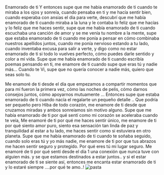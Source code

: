 Enamorado de ti 
Y entonces supe que me habia enamorado de ti cuando te miraba a los ojos y sonreía, cuando pensaba en ti y me hacía sentir bien, cuando esperaba con ansias el dia para verte, descubrí que me había enamorado de ti cuando miraba a la luna y le contaba lo feliz que me hacías y lo feliz que me haces sentir, supe que me había enamorado de ti cuando escuchaba una canción de amor y se me venía tu nombre a la mente, supe que estaba enamorado de ti cuando me ponía a pensar en cómo combinaba nuestros apellidos juntos, cuando me ponía nervioso estando a tu lado, cuando inventaba excusa para salir a verte, y digo como no estar enamorado de ti si todo lo vuelves perfecto, cómo puedes darle sentido y color a mi vida.
Supe que me había enamorado de ti cuando escribía poemas pensando en ti, me enamore de ti cuando supe que eras tú y nadie más... Cuando te Vi, supe que no quería conocer a nadie más, quiero que seas
solo tu.

Me enamoré de ti desde el día que empezamos a compartir momentos que para mí fueron la primera vez, cómo las noches de pelis, cómo darnos consejos juntos, cómo apoyarnos mutuamente ... Entonces supe que estaba enamorado de ti cuando nacía el regalarte un pequeño detalle .. Que podría ser pequeño pero Hiba de todo corazón, me enamore de ti desde que cruzamos miradas y ambos sonreíamos sin motivo alguno.
Supe que me había enamorado de ti por qué sentí como mi corazón se aceleraba cuando te veía, Me enamoré de ti por qué me haces sentir único, me enamore de ti por qué siento amor puro, siento esa sensación tan linda de paz y tranquilidad al estar a tu lado, me haces sentir como si estuviera en otro planeta.
Supe que me había enamorado de ti cuando te soñaba seguido, cuando solo eras tú y yo más nadie, me enamore de ti por que tus abrazos me hacen sentir seguro y protegido. Por qué eres tú mi lugar seguro. Me enamoré de ti por qué sentí desde el día 1 una conexión que nunca tuve con alguien más. y se que estamos destinados a estar juntos.. y si el estar enamorado de ti se siente así, entonces me encanta estar enamorado de ti y lo estaré siempre
....por qué te amo..!
![pasta ](https://user-images.githubusercontent.com/83850704/229970377-7fbeec66-4505-4508-8768-a72e90c54b02.png)
